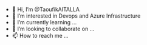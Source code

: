 - 👋 Hi, I’m @TaoufikAITALLA
- 👀 I’m interested in Devops and Azure Infrastructure
- 🌱 I’m currently learning ...
- 💞️ I’m looking to collaborate on ...
- 📫 How to reach me ...

<!---
TaoufikAITALLA/TaoufikAITALLA is a ✨ special ✨ repository because its `README.md` (this file) appears on your GitHub profile.
You can click the Preview link to take a look at your changes.
--->
